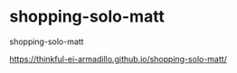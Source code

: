 # shopping-solo-matt
shopping-solo-matt


https://thinkful-ei-armadillo.github.io/shopping-solo-matt/
